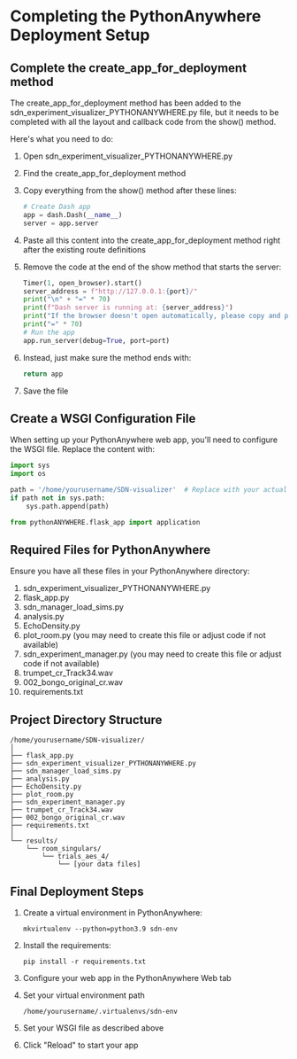 # Completing the PythonAnywhere Deployment Setup

## Complete the create_app_for_deployment method

The create_app_for_deployment method has been added to the sdn_experiment_visualizer_PYTHONANYWHERE.py file, but it needs to be completed with all the layout and callback code from the show() method.

Here's what you need to do:

1. Open sdn_experiment_visualizer_PYTHONANYWHERE.py
2. Find the create_app_for_deployment method
3. Copy everything from the show() method after these lines:
   ```python
   # Create Dash app
   app = dash.Dash(__name__)
   server = app.server
   ```
   
4. Paste all this content into the create_app_for_deployment method right after the existing route definitions
5. Remove the code at the end of the show method that starts the server:
   ```python
   Timer(1, open_browser).start()
   server_address = f"http://127.0.0.1:{port}/"
   print("\n" + "=" * 70)
   print(f"Dash server is running at: {server_address}")
   print("If the browser doesn't open automatically, please copy and paste the URL above.")
   print("=" * 70)
   # Run the app
   app.run_server(debug=True, port=port)
   ```
   
6. Instead, just make sure the method ends with:
   ```python
   return app
   ```

7. Save the file

## Create a WSGI Configuration File

When setting up your PythonAnywhere web app, you'll need to configure the WSGI file. Replace the content with:

```python
import sys
import os

path = '/home/yourusername/SDN-visualizer'  # Replace with your actual path
if path not in sys.path:
    sys.path.append(path)

from pythonANYWHERE.flask_app import application
```

## Required Files for PythonAnywhere

Ensure you have all these files in your PythonAnywhere directory:

1. sdn_experiment_visualizer_PYTHONANYWHERE.py
2. flask_app.py
3. sdn_manager_load_sims.py
4. analysis.py
5. EchoDensity.py
6. plot_room.py (you may need to create this file or adjust code if not available)
7. sdn_experiment_manager.py (you may need to create this file or adjust code if not available)
8. trumpet_cr_Track34.wav
9. 002_bongo_original_cr.wav
10. requirements.txt

## Project Directory Structure

```
/home/yourusername/SDN-visualizer/
│
├── flask_app.py
├── sdn_experiment_visualizer_PYTHONANYWHERE.py
├── sdn_manager_load_sims.py
├── analysis.py
├── EchoDensity.py
├── plot_room.py
├── sdn_experiment_manager.py
├── trumpet_cr_Track34.wav
├── 002_bongo_original_cr.wav
├── requirements.txt
│
└── results/
    └── room_singulars/
        └── trials_aes_4/
            └── [your data files]
```

## Final Deployment Steps

1. Create a virtual environment in PythonAnywhere:
   ```
   mkvirtualenv --python=python3.9 sdn-env
   ```

2. Install the requirements:
   ```
   pip install -r requirements.txt
   ```

3. Configure your web app in the PythonAnywhere Web tab

4. Set your virtual environment path
   ```
   /home/yourusername/.virtualenvs/sdn-env
   ```

5. Set your WSGI file as described above

6. Click "Reload" to start your app 